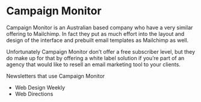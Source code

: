 # Campaign Monitor

Campaign Monitor is an Australian based company who have a very similar offering to Mailchimp. In fact they put as much effort into the layout and design of the interface and prebuilt email templates as Mailchimp as well.

Unfortunately Campaign Monitor don’t offer a free subscriber level, but they do make up for that by offering a white label solution if you’re part of an agency that would like to resell an email marketing tool to your clients.

Newsletters that use Campaign Monitor

* Web Design Weekly
* Web Directions

